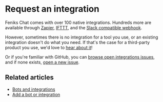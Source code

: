 # Request an integration

Feniks Chat comes with over 100 native integrations. Hundreds more are
available through
[Zapier](https://zapier.com/home), [IFTTT](https://ifttt.com/), and
the [Slack compatible webhook](/integrations/doc/slack_incoming).

However, sometimes there is no integration for a tool you use, or an
existing integration doesn't do what you need. If that's the case for
a third-party product you use, we'd love to [hear about
it](/help/contact-support)!

Or if you're familiar with GitHub, you can [browse open integrations
issues][integrations-issues], and if none exists, [open a new
issue](https://github.com/zulip/zulip/issues/new).

[integrations-issues]: https://github.com/zulip/zulip/issues?q=is%3Aopen+label%3A%22area%3A+integrations%22+is%3Aissue

## Related articles

* [Bots and integrations](/help/bots-and-integrations)
* [Add a bot or integration](/help/add-a-bot-or-integration)
